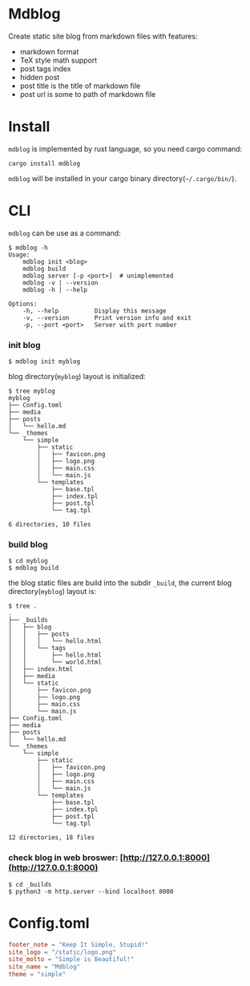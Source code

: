 # Mdblog

Create static site blog from markdown files with features:

* markdown format
* TeX style math support
* post tags index
* hidden post
* post title is the title of markdown file
* post url is some to path of markdown file


# Install

`mdblog` is implemented by rust language, so you need cargo command:

```
cargo install mdblog
```

`mdblog` will be installed in your cargo binary directory(`~/.cargo/bin/`).


# CLI

`mdblog` can be use as a command:

```
$ mdblog -h
Usage:
    mdblog init <blog>
    mdblog build
    mdblog server [-p <port>]  # unimplemented
    mdblog -v | --version
    mdblog -h | --help

Options:
    -h, --help          Display this message
    -v, --version       Print version info and exit
    -p, --port <port>   Server with port number
```

### init blog

```
$ mdblog init myblog
```

blog directory(`myblog`) layout is initialized:

```
$ tree myblog
myblog
├── Config.toml
├── media
├── posts
│   └── hello.md
└── _themes
    └── simple
        ├── static
        │   ├── favicon.png
        │   ├── logo.png
        │   ├── main.css
        │   └── main.js
        └── templates
            ├── base.tpl
            ├── index.tpl
            ├── post.tpl
            └── tag.tpl

6 directories, 10 files
```


### build blog

```
$ cd myblog
$ mdblog build
```

the blog static files are build into the subdir `_build`, the current blog directory(`myblog`) layout is:

```
$ tree .
.
├── _builds
│   ├── blog
│   │   ├── posts
│   │   │   └── hello.html
│   │   └── tags
│   │       ├── hello.html
│   │       └── world.html
│   ├── index.html
│   ├── media
│   └── static
│       ├── favicon.png
│       ├── logo.png
│       ├── main.css
│       └── main.js
├── Config.toml
├── media
├── posts
│   └── hello.md
└── _themes
    └── simple
        ├── static
        │   ├── favicon.png
        │   ├── logo.png
        │   ├── main.css
        │   └── main.js
        └── templates
            ├── base.tpl
            ├── index.tpl
            ├── post.tpl
            └── tag.tpl

12 directories, 18 files
```

### check blog in web broswer: [http://127.0.0.1:8000](http://127.0.0.1:8000)

```
$ cd _builds
$ python3 -m http.server --bind localhost 8000
```


# Config.toml

```toml
footer_note = "Keep It Simple, Stupid!"
site_logo = "/static/logo.png"
site_motto = "Simple is Beautiful!"
site_name = "Mdblog"
theme = "simple"
```
